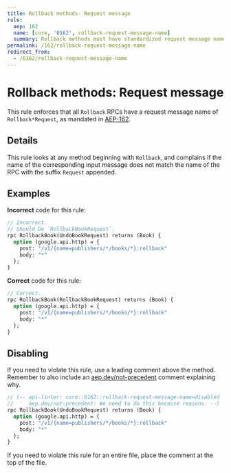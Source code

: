 ```yaml
---
title: Rollback methods- Request message
rule:
  aep: 162
  name: [core, '0162', rollback-request-message-name]
  summary: Rollback methods must have standardized request message names.
permalink: /162/rollback-request-message-name
redirect_from:
  - /0162/rollback-request-message-name
---
```


# Rollback methods: Request message

This rule enforces that all `Rollback` RPCs have a request message name of
`Rollback*Request`, as mandated in [AEP-162][].

## Details

This rule looks at any method beginning with `Rollback`, and complains
if the name of the corresponding input message does not match the name of the
RPC with the suffix `Request` appended.

## Examples

**Incorrect** code for this rule:

```proto
// Incorrect.
// Should be `RollbackBookRequest`.
rpc RollbackBook(UndoBookRequest) returns (Book) {
  option (google.api.http) = {
    post: "/v1/{name=publishers/*/books/*}:rollback"
    body: "*"
  };
}
```

**Correct** code for this rule:

```proto
// Correct.
rpc RollbackBook(RollbackBookRequest) returns (Book) {
  option (google.api.http) = {
    post: "/v1/{name=publishers/*/books/*}:rollback"
    body: "*"
  };
}
```

## Disabling

If you need to violate this rule, use a leading comment above the method.
Remember to also include an [aep.dev/not-precedent][] comment explaining why.

```proto
// (-- api-linter: core::0162::rollback-request-message-name=disabled
//     aep.dev/not-precedent: We need to do this because reasons. --)
rpc RollbackBook(UndoBookRequest) returns (Book) {
  option (google.api.http) = {
    post: "/v1/{name=publishers/*/books/*}:rollback"
    body: "*"
  };
}
```

If you need to violate this rule for an entire file, place the comment at the
top of the file.

[aep-162]: https://aep.dev/162
[aep.dev/not-precedent]: https://aep.dev/not-precedent
